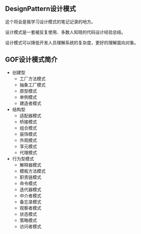 ## DesignPattern设计模式
这个将会是我学习设计模式的笔记记录的地方。

设计模式是一套被反复使用、多数人知晓的代码设计经验总结。

设计模式可以降低开发人员理解系统的复杂度，更好的理解面向对象。

## GOF设计模式简介
* 创建型
    * 工厂方法模式
    * 抽象工厂模式
    * 原型模式
    * 单例模式
    * 建造者模式
* 结构型
    * 适配器模式
    * 桥接模式
    * 组合模式
    * 装饰模式
    * 外观模式
    * 享元模式
    * 代理模式
* 行为型模式
    * 解释器模式
    * 模板方法模式
    * 职责链模式
    * 命令模式
    * 迭代器模式
    * 中介者模式
    * 备忘录模式
    * 观察者模式
    * 状态模式
    * 策略模式
    * 访问者模式